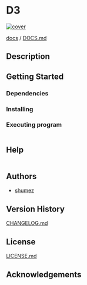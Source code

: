 <!--
Filename: 	README.md
Project: 	/Users/shume/Developer/d3
Author: 	shumez <https://github.com/shumez>
Created: 	2019-07-20 20:24:8
Modified: 	2019-07-20 20:25:25
-----
Copyright (c) 2019 shumez
-->

# D3

[![cover](img/)][img]


[docs] / [DOCS.md]


## Description


## Getting Started



### Dependencies



### Installing



### Executing program

```
```

## Help

```
```

## Authors

* [shumez]

## Version History

[CHANGELOG.md]

## License

[LICENSE.md]


## Acknowledgements


<!-- ------------------------------- -->
[shumez]: shumez
[img]: img/
[DOCS.md]: docs/DOCS.md
[docs]: docs/
[CHANGELOG.md]: CHANGELOG.md
[LICENSE.md]: LICENSE.md
